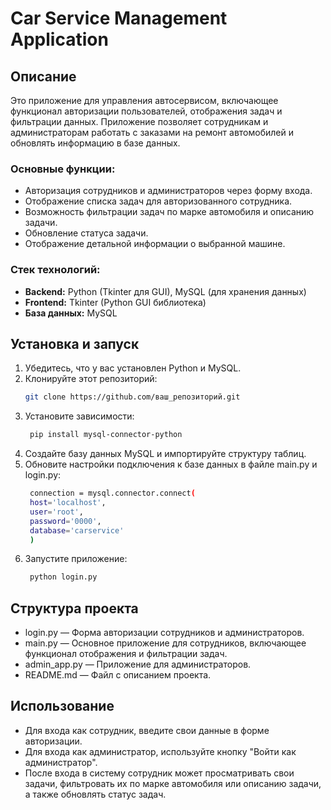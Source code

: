 # Car Service Management Application

## Описание

Это приложение для управления автосервисом, включающее функционал авторизации пользователей, отображения задач и фильтрации данных. Приложение позволяет сотрудникам и администраторам работать с заказами на ремонт автомобилей и обновлять информацию в базе данных.

### Основные функции:
- Авторизация сотрудников и администраторов через форму входа.
- Отображение списка задач для авторизованного сотрудника.
- Возможность фильтрации задач по марке автомобиля и описанию задачи.
- Обновление статуса задачи.
- Отображение детальной информации о выбранной машине.

### Стек технологий:
- **Backend:** Python (Tkinter для GUI), MySQL (для хранения данных)
- **Frontend:** Tkinter (Python GUI библиотека)
- **База данных:** MySQL

## Установка и запуск

1. Убедитесь, что у вас установлен Python и MySQL.
2. Клонируйте этот репозиторий:
   ```bash
   git clone https://github.com/ваш_репозиторий.git
3. Установите зависимости:
   ```bash
    pip install mysql-connector-python
4. Создайте базу данных MySQL и импортируйте структуру таблиц.
5. Обновите настройки подключения к базе данных в файле main.py и login.py:
   ```bash
    connection = mysql.connector.connect(
    host='localhost',
    user='root',
    password='0000',
    database='carservice'
    )
6. Запустите приложение:
   ```bash
    python login.py
## Структура проекта
- login.py — Форма авторизации сотрудников и администраторов.
- main.py — Основное приложение для сотрудников, включающее функционал отображения и фильтрации задач.
- admin_app.py — Приложение для администраторов.
- README.md — Файл с описанием проекта.
## Использование
- Для входа как сотрудник, введите свои данные в форме авторизации.
- Для входа как администратор, используйте кнопку "Войти как администратор".
- После входа в систему сотрудник может просматривать свои задачи, фильтровать их по марке автомобиля или описанию задачи, а также обновлять статус задач.
